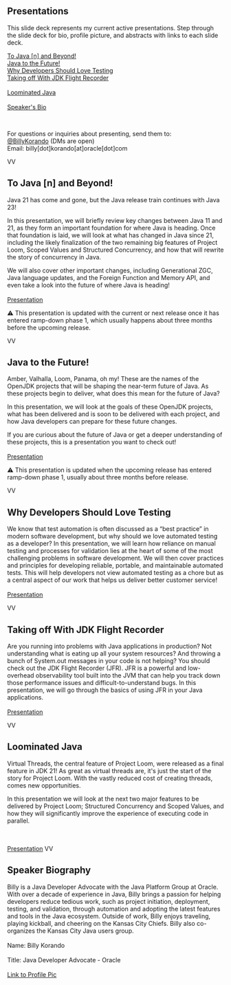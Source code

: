 ## Presentations
This slide deck represents my current active presentations. Step through the slide deck for bio, profile picture, and abstracts with links to each slide deck. 

<a href=#/0/1>To Java [n] and Beyond!</a><br/>
<a href=#/0/2>Java to the Future!</a><br/>
<a href=#/0/3>Why Developers Should Love Testing</a><br/>
<a href=#/0/4>Taking off With JDK Flight Recorder</a><br/>
<br/>
<a href=#/0/5>Loominated Java</a><br/>
<br/>
<a href=#/0/6>Speaker's Bio</a><br/>


<br/>

For questions or inquiries about presenting, send them to:<br/> 
[@BillyKorando](https://twitter.com/BillyKorando) (DMs are open)<br/>
Email: billy[dot]korando[at]oracle[dot]com

VV

## To Java [n] and Beyond!

Java 21 has come and gone, but the Java release train continues with Java 23!

In this presentation, we will briefly review key changes between Java 11 and 21, as they form an important foundation for where Java is heading. Once that foundation is laid, we will look at what has changed in Java since 21, including the likely finalization of the two remaining big features of Project Loom, Scoped Values and Structured Concurrency, and how that will rewrite the story of concurrency in Java. 

We will also cover other important changes, including Generational ZGC, Java language updates, and the Foreign Function and Memory API, and even take a look into the future of where Java is heading! 
<br/><br/>
[Presentation](to-java-n-and-beyond/)

⚠️ This presentation is updated with the current or next release once it has entered ramp-down phase 1, which usually happens about three months before the upcoming release.

VV

## Java to the Future!
Amber, Valhalla, Loom, Panama, oh my! These are the names of the OpenJDK projects that will be shaping the near-term future of Java. As these projects begin to deliver, what does this mean for the future of Java?

In this presentation, we will look at the goals of these OpenJDK projects, what has been delivered and is soon to be delivered with each project, and how Java developers can prepare for these future changes. 

If you are curious about the future of Java or get a deeper understanding of these projects, this is a presentation you want to check out!
<br/><br/>
[Presentation](java-to-the-future/)

⚠️ This presentation is updated when the upcoming release has entered ramp-down phase 1, usually about three months before release.

VV

## Why Developers Should Love Testing
We know that test automation is often discussed as a “best practice” in modern software development, but why should we love automated testing as a developer? In this presentation, we will learn how reliance on manual testing and processes for validation lies at the heart of some of the most challenging problems in software development. We will then cover practices and principles for developing reliable, portable, and maintainable automated tests. This will help developers not view automated testing as a chore but as a central aspect of our work that helps us deliver better customer service!
<br/><br/>
[Presentation](why-developers-should-love-testing/)

VV

## Taking off With JDK Flight Recorder
Are you running into problems with Java applications in production? Not understanding what is eating up all your system resources? And throwing a bunch of System.out messages in your code is not helping? You should check out the JDK Flight Recorder (JFR). JFR is a powerful and low-overhead observability tool built into the JVM that can help you track down those performance issues and difficult-to-understand bugs. In this presentation, we will go through the basics of using JFR in your Java applications.
<br/><br/>
[Presentation](taking-off-with-jfr/)

VV

## Loominated Java

Virtual Threads, the central feature of Project Loom, were released as a final feature in JDK 21! As great as virtual threads are, it's just the start of the story for Project Loom. With the vastly reduced cost of creating threads, comes new opportunities. 

In this presentation we will look at the next two major features to be delivered by Project Loom; Structured Concurrency and Scoped Values, and how they will significantly improve the experience of executing code in parallel.

<br/><br/>
[Presentation](loominated-java/)
VV 

## Speaker Biography

Billy is a Java Developer Advocate with the Java Platform Group at Oracle. With over a decade of experience in Java, Billy brings a passion for helping developers reduce tedious work, such as project initiation, deployment, testing, and validation, through automation and adopting the latest features and tools in the Java ecosystem. Outside of work, Billy enjoys traveling, playing kickball, and cheering on the Kansas City Chiefs. Billy also co-organizes the Kansas City Java users group.
<br/><br/>
Name: Billy Korando
<br/><br/>
Title: Java Developer Advocate - Oracle
<br/><br/>
[Link to Profile Pic](https://drive.google.com/file/d/1A5zzpj1HGFIpk83vanCtutOjzN8zb-dz/view?usp=sharing)